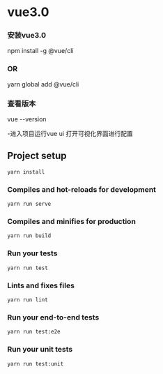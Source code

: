 # vue3.0
### 安装vue3.0
npm install -g @vue/cli
### OR
yarn global add @vue/cli
### 查看版本
vue --version

-进入项目运行vue ui 打开可视化界面进行配置

## Project setup
```
yarn install
```

### Compiles and hot-reloads for development
```
yarn run serve
```

### Compiles and minifies for production
```
yarn run build
```

### Run your tests
```
yarn run test
```

### Lints and fixes files
```
yarn run lint
```

### Run your end-to-end tests
```
yarn run test:e2e
```

### Run your unit tests
```
yarn run test:unit
```
